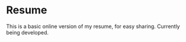 # Resume

This is a basic online version of my resume, for easy sharing. Currently being developed.
